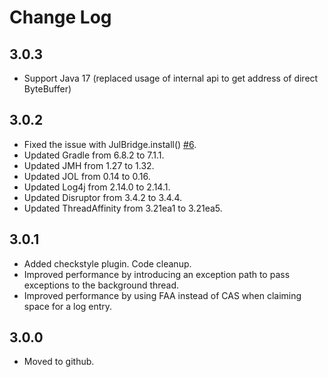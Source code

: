 # Change Log

## 3.0.3

- Support Java 17 (replaced usage of internal api to get address of direct ByteBuffer)

## 3.0.2

- Fixed the issue with JulBridge.install() [#6](https://github.com/epam/gflog/issues/6).
- Updated Gradle from 6.8.2 to 7.1.1.
- Updated JMH from 1.27 to 1.32.
- Updated JOL from 0.14 to 0.16.
- Updated Log4j from 2.14.0 to 2.14.1.
- Updated Disruptor from 3.4.2 to 3.4.4.
- Updated ThreadAffinity from 3.21ea1 to 3.21ea5.

## 3.0.1

- Added checkstyle plugin. Code cleanup.
- Improved performance by introducing an exception path to pass exceptions to the background thread.
- Improved performance by using FAA instead of CAS when claiming space for a log entry.

## 3.0.0

- Moved to github.

